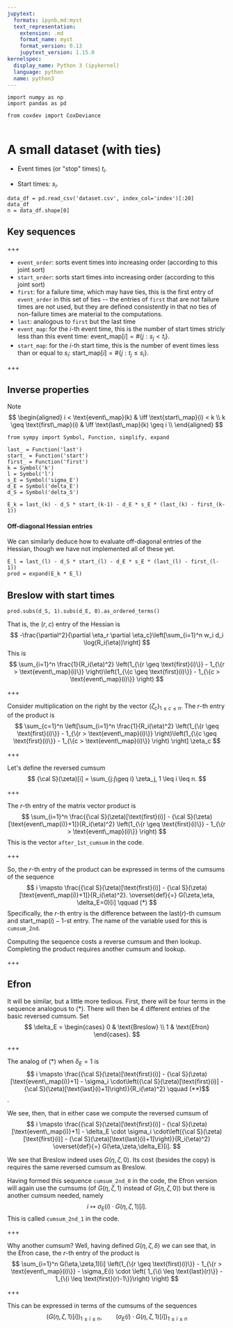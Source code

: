 ```yaml
---
jupytext:
  formats: ipynb,md:myst
  text_representation:
    extension: .md
    format_name: myst
    format_version: 0.13
    jupytext_version: 1.15.0
kernelspec:
  display_name: Python 3 (ipykernel)
  language: python
  name: python3
---
```


```{code-cell} ipython3
import numpy as np
import pandas as pd

from coxdev import CoxDeviance
                       
```

# A small dataset (with ties)

- Event times (or "stop" times) $t_i$.

- Start times: $s_i$.

```{code-cell} ipython3
data_df = pd.read_csv('dataset.csv', index_col='index')[:20]
data_df
n = data_df.shape[0]
```

## Key sequences

+++

- `event_order`: sorts event times into increasing order (according to this joint sort)
- `start_order`: sorts start times into increasing order (according to this joint sort)
- `first`: for a failure time, which may have ties, this is the first entry of `event_order` in this set of ties -- the entries of `first` that are not failure times are not used, but they are defined consistently in that no ties of non-failure times are material to the computations.
- `last`: analogous to `first` but the last time
- `event_map`: for the $i$-th event time, this is the number of start times stricly less than this event time: $\text{event\_map}[i] = \# \{j: s_j < t_i\}$.
- `start_map`: for the $i$-th start time, this is the number of event times less than or equal to $s_i$:
  $\text{start\_map}[i] = \# \{j: t_j \leq s_i\}$.

+++

## Inverse properties

Note
$$
\begin{aligned}
i < \text{event\_map}(k) & \iff  \text{start\_map}(i) < k \\
k \geq \text{first\_map}(i) & \iff  \text{last\_map}(k) \geq  i \\
\end{aligned}
$$


```{code-cell} ipython3
from sympy import Symbol, Function, simplify, expand

last_ = Function('last')
start_ = Function('start')
first_ = Function('first')
k = Symbol('k')
l = Symbol('l')
s_E = Symbol('sigma_E')
d_E = Symbol('delta_E')
d_S = Symbol('delta_S')

E_k = last_(k) - d_S * start_(k-1) - d_E * s_E * (last_(k) - first_(k-1))
```

#### Off-diagonal Hessian entries

We can similarly deduce how to evaluate off-diagonal entries of the Hessian, though
we have not implemented all of these yet.

```{code-cell} ipython3
E_l = last_(l) - d_S * start_(l) - d_E * s_E * (last_(l) - first_(l-1))
prod = expand(E_k * E_l)
```

## Breslow with start times

```{code-cell} ipython3
prod.subs(d_S, 1).subs(d_E, 0).as_ordered_terms()
```

That is, the $(r,c)$ entry of the Hessian is
$$
-\frac{\partial^2}{\partial \eta_r \partial \eta_c}\left[\sum_{i=1}^n w_i d_i \log(R_i(\eta))\right]
$$
This is
$$
\sum_{i=1}^n \frac{1}{R_i(\eta)^2} \left(1_{\{r \geq \text{first}(i)\}} - 1_{\{r > \text{event\_map}(i)\}} \right)\left(1_{\{c \geq \text{first}(i)\}} - 1_{\{c > \text{event\_map}(i)\}} \right)
$$

+++

Consider multiplication on the right by the vector $(\zeta_c)_{1 \leq c \leq n}$.
The $r$-th entry of the product is 
$$
\sum_{c=1}^n \left[\sum_{i=1}^n \frac{1}{R_i(\eta)^2} \left(1_{\{r \geq \text{first}(i)\}} - 1_{\{r > \text{event\_map}(i)\}} \right)\left(1_{\{c \geq \text{first}(i)\}} - 1_{\{c > \text{event\_map}(i)\}} \right) \right] \zeta_c
$$

+++

Let's define the reversed cumsum
$$
{\cal S}(\zeta)[i] = \sum_{j:j\geq i} \zeta_j, 1 \leq i \leq n.
$$

+++

The $r$-th entry of the matrix vector product is
$$
\sum_{i=1}^n \frac{{\cal S}(\zeta)[\text{first}(i)] - {\cal S}(\zeta)[\text{event\_map(i)}+1]}{R_i(\eta)^2} \left(1_{\{r \geq \text{first}(i)\}} - 1_{\{r > \text{event\_map}(i)\}} \right)
$$
This is the vector `after_1st_cumsum` in the code.

+++

So, the $r$-th entry of the product can be expressed in terms of the cumsums of
the sequence
$$
i \mapsto \frac{{\cal S}(\zeta)[\text{first}(i)] - {\cal S}(\zeta)[\text{event\_map(i)}+1]}{R_i(\eta)^2}.
\overset{def}{=} G(\zeta,\eta, \delta_E=0)[i] \qquad (*) $$
Specifically, the $r$-th entry is the difference between the $\text{last}(r)$-th cumsum and 
$\text{start\_map}(i)-1$-st entry. The name of the variable used for this is `cumsum_2nd`.

Computing the sequence costs a reverse cumsum and then lookup. Completing the product requires
another cumsum and lookup.

+++

## Efron

It will be similar, but a little more tedious. First, there will be four terms in the
sequence analogous to $(*)$.
There will then be 4 different entries of the basic reversed cumsum.
 Set 
$$
\delta_E = \begin{cases} 0 & \text{Breslow} \\ 1 & \text{Efron} \end{cases}.
$$

+++

The analog of $(*)$ when $\delta_E=1$ is
$$
i \mapsto \frac{{\cal S}(\zeta)[\text{first}(i)] - {\cal S}(\zeta)[\text{event\_map(i)}+1] -  \sigma_i \cdot\left({\cal S}(\zeta)[\text{first}(i)] - {\cal S}(\zeta)[\text{last}(i)+1]\right)}{R_i(\eta)^2} \qquad (**)$$.

We see, then, that in either case we compute the reversed cumsum of
$$
i \mapsto \frac{{\cal S}(\zeta)[\text{first}(i)] - {\cal S}(\zeta)[\text{event\_map(i)}+1] - \delta_E \cdot \sigma_i \cdot\left({\cal S}(\zeta)[\text{first}(i)] - {\cal S}(\zeta)[\text{last}(i)+1]\right)}{R_i(\eta)^2}  \overset{def}{=} G(\eta,\zeta,\delta_E)[i].
$$

We see that Breslow indeed uses $G(\eta,\zeta,0)$. Its cost (besides the copy) is requires the same reversed cumsum as Breslow. 

Having formed this sequence `cumsum_2nd_0` in the code, the Efron version will again use the cumsums (of 
$G(\eta, \zeta,1)$ instead of $G(\eta,\zeta,0)$) but there is another cumsum needed, namely 
$$
i \mapsto \sigma_E(i) \cdot G(\eta,\zeta,1)[i].
$$
This is called `cumsum_2nd_1` in the code.

+++

Why another cumsum? Well, having defined $G(\eta,\zeta,\delta)$ we can see that, in the 
Efron case, the $r$-th entry of the product is
$$
\sum_{i=1}^n G(\eta,\zeta,1)[i] \left(1_{\{r \geq \text{first}(i)\}} - 1_{\{r > \text{event\_map}(i)\}} - \sigma_E(i) \cdot  \left( 1_{\{i \leq  \text{last}(r)\}} - 1_{\{i \leq \text{first}(r)-1\}}\right) \right)
$$

+++

This can be expressed in terms of the cumsums of the sequences
$$
\left(G(\eta,\zeta,1)[i] \right)_{1 \leq i \leq n}, \qquad \left(\sigma_E(i) \cdot G(\eta,\zeta,1)[i] \right)_{1 \leq i \leq n}
$$

```{code-cell} ipython3

```
